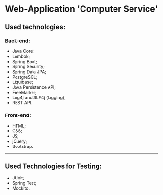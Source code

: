 # Web-Application 'Computer Service'

## Used technologies:

### Back-end:
- Java Core;
- Lombok;
- Spring Boot;
- Spring Security;
- Spring Data JPA;
- PostgreSQL;
- Liquibase; 
- Java Persistence API;
- FreeMarker;
- Log4j and SLF4j (logging);
- REST API.

### Front-end:
- HTML;
- CSS;
- JS;
- jQuery;
- Bootstrap.

---

## Used Technologies for Testing:
- JUnit;
- Spring Test;
- Mockito.



